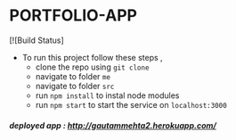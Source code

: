 # PORTFOLIO-APP 
[![Build Status]

- To run this project follow these steps , 
  - clone the repo using `git clone`
  - navigate to folder `me`
  - navigate to folder `src`
  - run `npm install` to instal node modules
  - run `npm start` to start the service on `localhost:3000`
    
##### deployed app : http://gautammehta2.herokuapp.com/
